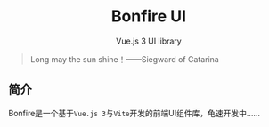 <h1 align="center">
    Bonfire UI
</h1>
<p align="center"> Vue.js 3 UI library</p>

> Long may the sun shine！——Siegward of Catarina

## 简介

Bonfire是一个基于`Vue.js 3`与`Vite`开发的前端UI组件库，龟速开发中……
